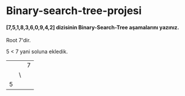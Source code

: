 # Binary-search-tree-projesi

#### [7,5,1,8,3,6,0,9,4,2] dizisinin Binary-Search-Tree aşamalarını yazınız.

Root 7'dir.

5 < 7 yani soluna ekledik.

| | | |
|-|-|-|
|  |  | 7 |
|  | \ |  |
| 5 |  |  |


